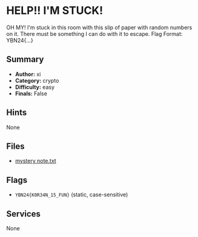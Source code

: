 # HELP!! I'M STUCK!
OH MY! I'm stuck in this room with this slip of paper with random numbers on it. There must be something I can do with it to escape.
Flag Format: YBN24{...}

## Summary
- **Author:** xi
- **Category:** crypto
- **Difficulty:** easy
- **Finals:** False

## Hints
None

## Files
- [mystery note.txt](<dist/mystery note.txt>)

## Flags
- `YBN24{K0R34N_15_FUN}` (static, case-sensitive)

## Services
None
